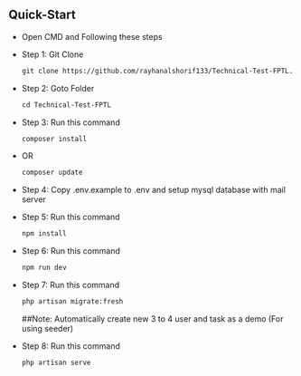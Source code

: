 
## Quick-Start

- Open CMD and Following these steps
- Step 1: Git Clone 
  ```html
  git clone https://github.com/rayhanalshorif133/Technical-Test-FPTL.git
  ```
- Step 2: Goto Folder
  ```html
  cd Technical-Test-FPTL
  ```
- Step 3: Run this command
  ```html
  composer install
  ```
- OR
  ```html
  composer update
  ```
- Step 4: Copy .env.example to .env and setup mysql database with 
  mail server
  
- Step 5: Run this command
  ```html
  npm install 
  ```
- Step 6: Run this command
  ```html
  npm run dev
  ```
- Step 7: Run this command
  ```html
  php artisan migrate:fresh
  ```
  ##Note:
  Automatically create new 3 to 4 user and task as a demo (For using seeder)
- Step 8: Run this command
  ```html
  php artisan serve
  ```
